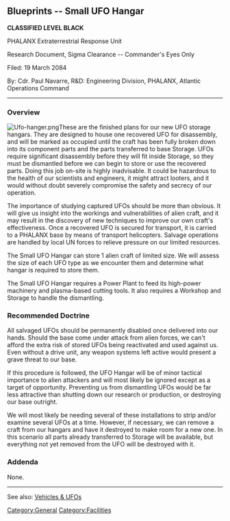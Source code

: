## Blueprints -- Small UFO Hangar

**CLASSIFIED LEVEL BLACK**

PHALANX Extraterrestrial Response Unit

Research Document, Sigma Clearance -- Commander's Eyes Only

Filed: 19 March 2084

By: Cdr. Paul Navarre, R&D: Engineering Division, PHALANX, Atlantic
Operations Command

------------------------------------------------------------------------

### Overview

![](Ufo-hanger.png "Ufo-hanger.png")These are the finished plans for our
new UFO storage hangars. They are designed to house one recovered UFO
for disassembly, and will be marked as occupied until the craft has been
fully broken down into its component parts and the parts transferred to
base Storage. UFOs require significant disassembly before they will fit
inside Storage, so they must be dismantled before we can begin to store
or use the recovered parts. Doing this job on-site is highly
inadvisable. It could be hazardous to the health of our scientists and
engineers, it might attract looters, and it would without doubt severely
compromise the safety and secrecy of our operation.

The importance of studying captured UFOs should be more than obvious. It
will give us insight into the workings and vulnerabilities of alien
craft, and it may result in the discovery of new techniques to improve
our own craft's effectiveness. Once a recovered UFO is secured for
transport, it is carried to a PHALANX base by means of transport
helicopters. Salvage operations are handled by local UN forces to
relieve pressure on our limited resources.

The Small UFO Hangar can store 1 alien craft of limited size. We will
assess the size of each UFO type as we encounter them and determine what
hangar is required to store them.

The Small UFO Hangar requires a Power Plant to feed its high-power
machinery and plasma-based cutting tools. It also requires a Workshop
and Storage to handle the dismantling.

### Recommended Doctrine

All salvaged UFOs should be permanently disabled once delivered into our
hands. Should the base come under attack from alien forces, we can't
afford the extra risk of stored UFOs being reactivated and used against
us. Even without a drive unit, any weapon systems left active would
present a grave threat to our base.

If this procedure is followed, the UFO Hangar will be of minor tactical
importance to alien attackers and will most likely be ignored except as
a target of opportunity. Preventing us from dismantling UFOs would be
far less attractive than shutting down our research or production, or
destroying our base outright.

We will most likely be needing several of these installations to strip
and/or examine several UFOs at a time. However, if necessary, we can
remove a craft from our hangars and have it destroyed to make room for a
new one. In this scenario all parts already transferred to Storage will
be available, but everything not yet removed from the UFO will be
destroyed with it.

### Addenda

None.

------------------------------------------------------------------------

See also: [Vehicles & UFOs](Vehicles_&_UFOs "wikilink")

[Category:General](Category:General "wikilink")
[Category:Facilities](Category:Facilities "wikilink")